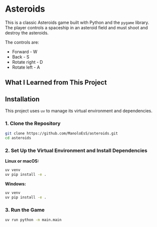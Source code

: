 # Asteroids

This is a classic Asteroids game built with Python and the `pygame` library. 
The player controls a spaceship in an asteroid field and must shoot and destroy the asteroids.

The controls are:
- Forward - W
- Back - S
- Rotate right - D
- Rotate left - A

## What I Learned from This Project

## Installation

This project uses `uv` to manage its virtual environment and dependencies.

### 1. Clone the Repository

```bash
git clone https://github.com/ManoloEsS/asteroids.git
cd asteroids
```

### 2. Set Up the Virtual Environment and Install Dependencies

**Linux or macOS:**

```bash
uv venv
uv pip install -e .
```

**Windows:**

```bash
uv venv
uv pip install -e .
```

### 3. Run the Game

```bash
uv run python -m main.main
```


